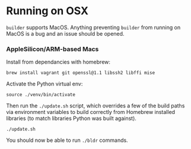 # Running on OSX

`builder` supports MacOS. Anything preventing `builder` from running on MacOS is a bug and an issue should be opened.

### AppleSilicon/ARM-based Macs

Install from dependancies with homebrew:

    brew install vagrant git openssl@1.1 libssh2 libffi mise

Activate the Python virtual env:

    source ./venv/bin/activate

Then run the `./update.sh` script, which overrides a few of the build paths via environment variables to build correctly
from Homebrew installed libraries (to match libraries Python was built against).

    ./update.sh

You should now be able to run `./bldr` commands.
